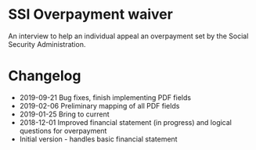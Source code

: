 # SSI Overpayment waiver

An interview to help an individual appeal an overpayment set by the Social
Security Administration.

# Changelog

* 2019-09-21 Bug fixes, finish implementing PDF fields
* 2019-02-06 Preliminary mapping of all PDF fields
* 2019-01-25 Bring to current
* 2018-12-01 Improved financial statement (in progress) and logical questions for overpayment
* Initial version - handles basic financial statement